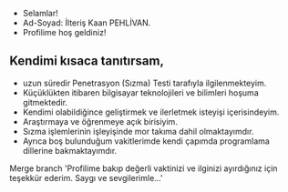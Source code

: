 - Selamlar! 
- Ad-Soyad: İlteriş Kaan PEHLİVAN. 
- Profilime hoş geldiniz!

## Kendimi kısaca tanıtırsam, 
- uzun süredir Penetrasyon (Sızma) Testi tarafıyla ilgilenmekteyim. 
- Küçüklükten itibaren bilgisayar teknolojileri ve bilimleri hoşuma gitmektedir.
- Kendimi olabildiğince geliştirmek ve ilerletmek isteyişi içerisindeyim.
- Araştırmaya ve öğrenmeye açık birisiyim. 
- Sızma işlemlerinin işleyişinde mor takıma dahil olmaktayımdır.
- Ayrıca boş bulunduğum vakitlerimde kendi çapımda programlama dillerine bakmaktayımdır.

Merge branch 'Profilime bakıp değerli vaktinizi ve ilginizi ayırdığınız için teşekkür ederim. Saygı ve sevgilerimle...'
